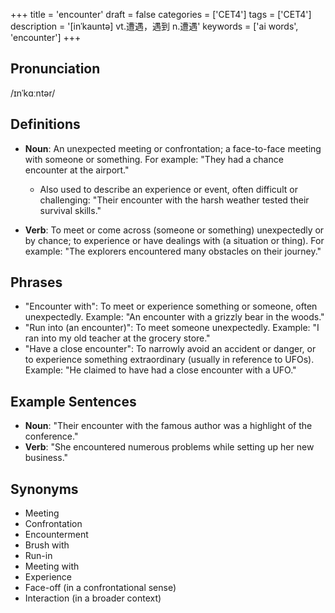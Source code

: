 +++
title = 'encounter'
draft = false
categories = ['CET4']
tags = ['CET4']
description = '[inˈkauntə] vt.遭遇，遇到 n.遭遇'
keywords = ['ai words', 'encounter']
+++

## Pronunciation
/ɪnˈkɑːntər/

## Definitions
- **Noun**: An unexpected meeting or confrontation; a face-to-face meeting with someone or something. For example: "They had a chance encounter at the airport."
  - Also used to describe an experience or event, often difficult or challenging: "Their encounter with the harsh weather tested their survival skills."
  
- **Verb**: To meet or come across (someone or something) unexpectedly or by chance; to experience or have dealings with (a situation or thing). For example: "The explorers encountered many obstacles on their journey."

## Phrases
- "Encounter with": To meet or experience something or someone, often unexpectedly. Example: "An encounter with a grizzly bear in the woods."
- "Run into (an encounter)": To meet someone unexpectedly. Example: "I ran into my old teacher at the grocery store."
- "Have a close encounter": To narrowly avoid an accident or danger, or to experience something extraordinary (usually in reference to UFOs). Example: "He claimed to have had a close encounter with a UFO."

## Example Sentences
- **Noun**: "Their encounter with the famous author was a highlight of the conference."
- **Verb**: "She encountered numerous problems while setting up her new business."

## Synonyms
- Meeting
- Confrontation
- Encounterment
- Brush with
- Run-in
- Meeting with
- Experience
- Face-off (in a confrontational sense)
- Interaction (in a broader context)
